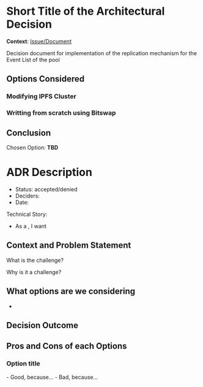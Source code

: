 # Short Title of the Architectural Decision

[based on https://schubmat.github.io/DecisionCapture/templates/captureTemplate_simple.html]: #

**Context**: [Issue/Document](https://github.com/filecoin-project/gitops-root/issues/)

Decision document for implementation of the replication mechanism for the Event List of the pool

## Options Considered

### Modifying IPFS Cluster
### Writting from scratch using Bitswap

## Conclusion

Chosen Option: **TBD**

# ADR Description

* Status: accepted/denied
* Deciders: 
* Date: 

Technical Story: 
* As a <person>, I want <an outcome>

## Context and Problem Statement
What is the challenge?
<Description>

Why is it a challenge?
<Description>


## What options are we considering 
* <High level list of options titles>
 
## Decision Outcome
<Describe the decision that was choosen>

## Pros and Cons of each Options

### Option title
<Describe in depth each options>

<List pros and cons>
- Good, because...
- Bad, because...